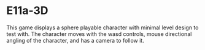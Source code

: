 # E11a-3D
This game displays a sphere playable character with minimal level design to test with. The character moves with the wasd controls, mouse directional angling of the character, and has a camera to follow it.
